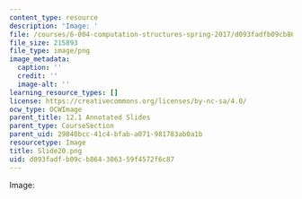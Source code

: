 ```yaml
---
content_type: resource
description: 'Image: '
file: /courses/6-004-computation-structures-spring-2017/d093fadfb09cb864306359f4572f6c87_Slide20.png
file_size: 215893
file_type: image/png
image_metadata:
  caption: ''
  credit: ''
  image-alt: ''
learning_resource_types: []
license: https://creativecommons.org/licenses/by-nc-sa/4.0/
ocw_type: OCWImage
parent_title: 12.1 Annotated Slides
parent_type: CourseSection
parent_uid: 29840bcc-41c4-bfab-a071-981783ab0a1b
resourcetype: Image
title: Slide20.png
uid: d093fadf-b09c-b864-3063-59f4572f6c87
---
```

Image: 
